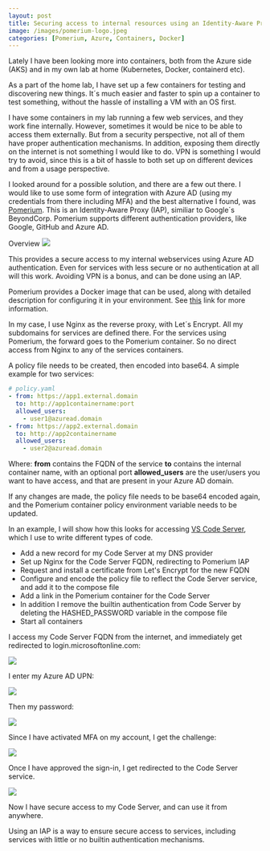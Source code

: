 ```yaml
---
layout: post
title: Securing access to internal resources using an Identity-Aware Proxy
image: /images/pomerium-logo.jpeg
categories: [Pomerium, Azure, Containers, Docker]
---
```


Lately I have been looking more into containers, both from the Azure side (AKS) and in my own lab at home (Kubernetes, Docker, containerd etc).

As a part of the home lab, I have set up a few containers for testing and discovering new things. It´s much easier and faster to spin up a container to test something, without the hassle of installing a VM with an OS first.

I have some containers in my lab running a few web services, and they work fine internally. However, sometimes it would be nice to be able to access them externally. But from a security perspective, not all of them have proper authentication mechanisms. In addition, exposing them directly on the internet is not something I would like to do. VPN is something I would try to avoid, since this is a bit of hassle to both set up on different devices and from a usage perspective.

I looked around for a possible solution, and there are a few out there. I would like to use some form of integration with Azure AD (using my credentials from there including MFA) and the best alternative I found, was [Pomerium](https://pomerium.io). This is an Identity-Aware Proxy (IAP), similiar to Google´s BeyondCorp. Pomerium supports different authentication providers, like Google, GitHub and Azure AD.

Overview
![](/images/Pomerium.png)

This provides a secure access to my internal webservices using Azure AD authentication. Even for services with less secure or no authentication at all will this work. Avoiding VPN is a bonus, and can be done using an IAP.

Pomerium provides a Docker image that can be used, along with detailed description for configuring it in your environment. See [this](https://www.pomerium.io/docs/) link for more information.

In my case, I use Nginx as the reverse proxy, with Let´s Encrypt. All my subdomains for services are defined there. For the services using Pomerium, the forward goes to the Pomerium container. So no direct access from Nginx to any of the services containers. 

A policy file needs to be created, then encoded into base64. A simple example for two services:

```yaml
# policy.yaml
- from: https://app1.external.domain
  to: http://app1containername:port
  allowed_users:
    - user1@azuread.domain
- from: https://app2.external.domain
  to: http://app2containername
  allowed_users:
    - user2@azuread.domain
```
Where:
**from** contains the FQDN of the service 
**to** contains the internal container name, with an optional port
**allowed_users** are the user/users you want to have access, and that are present in your Azure AD domain.

If any changes are made, the policy file needs to be base64 encoded again, and the Pomerium container policy environment variable needs to be updated.

In an example, I will show how this looks for accessing [VS Code Server](https://docs.linuxserver.io/images/docker-code-server), which I use to write different types of code.

- Add a new record for my Code Server at my DNS provider
- Set up Nginx for the Code Server FQDN, redirecting to Pomerium IAP
- Request and install a certificate from Let's Encrypt for the new FQDN
- Configure and encode the policy file to reflect the Code Server service, and add it to the compose file
- Add a link in the Pomerium container for the Code Server
- In addition I remove the builtin authentication from Code Server by deleting the HASHED_PASSWORD variable in the compose file
- Start all containers

I access my Code Server FQDN from the internet, and immediately get redirected to login.microsoftonline.com:

![](/images/Pomerium-02.png)

I enter my Azure AD UPN:

![](/images/Pomerium-03.png)

Then my password:

![](/images/Pomerium-04.png)

Since I have activated MFA on my account, I get the challenge:

![](/images/Pomerium-05.png)

Once I have approved the sign-in, I get redirected to the Code Server service.

![](/images/Pomerium-06.png)

Now I have secure access to my Code Server, and can use it from anywhere.

Using an IAP is a way to ensure secure access to services, including services with little or no builtin authentication mechanisms.